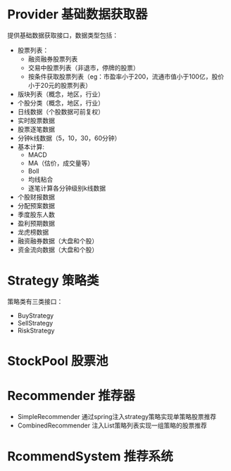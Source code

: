# Provider 基础数据获取器

提供基础数据获取接口，数据类型包括：

* 股票列表：
    * 融资融券股票列表
    * 交易中股票列表（非退市，停牌的股票）
    * 按条件获取股票列表（eg：市盈率小于200，流通市值小于100亿，股价小于20元的股票列表）
* 版块列表（概念，地区，行业）
* 个股分类（概念，地区，行业）
* 日线数据（个股数据可前复权）
* 实时股票数据
* 股票逐笔数据
* 分钟k线数据（5，10，30，60分钟）
* 基本计算:
    * MACD
    * MA（估价，成交量等）
    * Boll
    * 均线粘合
    * 逐笔计算各分钟级别k线数据
* 个股财报数据
* 分配预案数据
* 季度股东人数
* 盈利预期数据
* 龙虎榜数据
* 融资融券数据（大盘和个股）
* 资金流向数据（大盘和个股）


    

# Strategy 策略类

策略类有三类接口：

* BuyStrategy
* SellStrategy
* RiskStrategy

# StockPool 股票池

# Recommender 推荐器

* SimpleRecommender 通过spring注入strategy策略实现单策略股票推荐
* CombinedRecommender 注入List<Recommender>策略列表实现一组策略的股票推荐

# RcommendSystem 推荐系统
